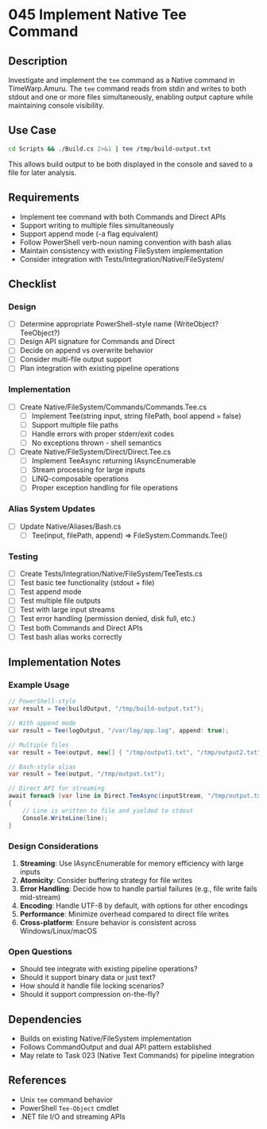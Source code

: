 # 045 Implement Native Tee Command

## Description

Investigate and implement the `tee` command as a Native command in TimeWarp.Amuru. The `tee` command reads from stdin and writes to both stdout and one or more files simultaneously, enabling output capture while maintaining console visibility.

## Use Case

```bash
cd Scripts && ./Build.cs 2>&1 | tee /tmp/build-output.txt
```

This allows build output to be both displayed in the console and saved to a file for later analysis.

## Requirements

- Implement tee command with both Commands and Direct APIs
- Support writing to multiple files simultaneously
- Support append mode (-a flag equivalent)
- Follow PowerShell verb-noun naming convention with bash alias
- Maintain consistency with existing FileSystem implementation
- Consider integration with Tests/Integration/Native/FileSystem/

## Checklist

### Design
- [ ] Determine appropriate PowerShell-style name (WriteObject? TeeObject?)
- [ ] Design API signature for Commands and Direct
- [ ] Decide on append vs overwrite behavior
- [ ] Consider multi-file output support
- [ ] Plan integration with existing pipeline operations

### Implementation
- [ ] Create Native/FileSystem/Commands/Commands.Tee.cs
  - [ ] Implement Tee(string input, string filePath, bool append = false)
  - [ ] Support multiple file paths
  - [ ] Handle errors with proper stderr/exit codes
  - [ ] No exceptions thrown - shell semantics

- [ ] Create Native/FileSystem/Direct/Direct.Tee.cs
  - [ ] Implement TeeAsync returning IAsyncEnumerable<string>
  - [ ] Stream processing for large inputs
  - [ ] LINQ-composable operations
  - [ ] Proper exception handling for file operations

### Alias System Updates
- [ ] Update Native/Aliases/Bash.cs
  - [ ] Tee(input, filePath, append) => FileSystem.Commands.Tee()

### Testing
- [ ] Create Tests/Integration/Native/FileSystem/TeeTests.cs
- [ ] Test basic tee functionality (stdout + file)
- [ ] Test append mode
- [ ] Test multiple file outputs
- [ ] Test with large input streams
- [ ] Test error handling (permission denied, disk full, etc.)
- [ ] Test both Commands and Direct APIs
- [ ] Test bash alias works correctly

## Implementation Notes

### Example Usage

```csharp
// PowerShell-style
var result = Tee(buildOutput, "/tmp/build-output.txt");

// With append mode
var result = Tee(logOutput, "/var/log/app.log", append: true);

// Multiple files
var result = Tee(output, new[] { "/tmp/output1.txt", "/tmp/output2.txt" });

// Bash-style alias
var result = Tee(output, "/tmp/output.txt");

// Direct API for streaming
await foreach (var line in Direct.TeeAsync(inputStream, "/tmp/output.txt"))
{
    // Line is written to file and yielded to stdout
    Console.WriteLine(line);
}
```

### Design Considerations

1. **Streaming**: Use IAsyncEnumerable for memory efficiency with large inputs
2. **Atomicity**: Consider buffering strategy for file writes
3. **Error Handling**: Decide how to handle partial failures (e.g., file write fails mid-stream)
4. **Encoding**: Handle UTF-8 by default, with options for other encodings
5. **Performance**: Minimize overhead compared to direct file writes
6. **Cross-platform**: Ensure behavior is consistent across Windows/Linux/macOS

### Open Questions

- Should tee integrate with existing pipeline operations?
- Should it support binary data or just text?
- How should it handle file locking scenarios?
- Should it support compression on-the-fly?

## Dependencies

- Builds on existing Native/FileSystem implementation
- Follows CommandOutput and dual API pattern established
- May relate to Task 023 (Native Text Commands) for pipeline integration

## References

- Unix `tee` command behavior
- PowerShell `Tee-Object` cmdlet
- .NET file I/O and streaming APIs
